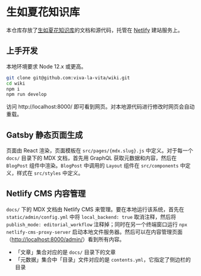 # 生如夏花知识库

本仓库存放了[生如夏花知识库](https://doc.viva-la-vita.org/)的文档和源代码，托管在 [Netlify](https://netlify.app/) 建站服务上。

## 上手开发

本地环境要求 Node 12.x 或更高。

```bash
git clone git@github.com:viva-la-vita/wiki.git
cd wiki
npm i
npm run develop
```

访问 http://localhost:8000/ 即可看到网页。对本地源代码进行修改时网页会自动重载。

## Gatsby 静态页面生成

页面由 React 渲染，页面模板在 `src/pages/{mdx.slug}.js` 中定义。对于每一个 `docs/` 目录下的 MDX 文档，首先用 GraphQL 获取元数据和内容，然后在 `BlogPost` 组件中渲染。`BlogPost` 中调用的 `Layout` 组件在 `src/components` 中定义，样式在 `src/styles` 中定义。

## Netlify CMS 内容管理

`docs/` 下的 MDX 文档由 Netlify CMS 来管理。要在本地运行该系统，首先在 `static/admin/config.yml` 中将 `local_backend: true` 取消注释，然后将 `publish_mode: editorial_workflow` 注释掉；同时在另一个终端窗口运行 `npx netlify-cms-proxy-server` 启动本地文件服务器。然后可以在内容管理页面（<http://localhost:8000/admin/>）看到所有内容。

- 「文章」集合对应的是 `docs/` 目录下的文章
- 「元数据」集合中「目录」文件对应的是 `contents.yml`，它指定了侧边栏的目录
